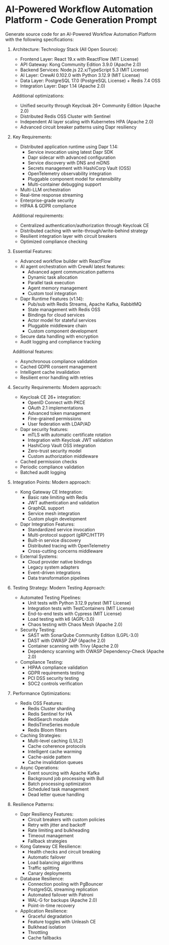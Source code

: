 # AI-Powered Workflow Automation Platform - Code Generation Prompt

Generate source code for an AI-Powered Workflow Automation Platform with the following specifications:

1. Architecture:
   Technology Stack (All Open Source):
   - Frontend Layer: React 19.x with ReactFlow (MIT License)
   - API Gateway: Kong Community Edition 3.9.0 (Apache 2.0)
   - Backend Services: Node.js 22.x/TypeScript 5.3 (MIT License)
   - AI Layer: CrewAI 0.102.0 with Python 3.12.9 (MIT License)
   - Data Layer: PostgreSQL 17.0 (PostgreSQL License) + Redis 7.4 OSS
   - Integration Layer: Dapr 1.14 (Apache 2.0)

   Additional optimizations:
   - Unified security through Keycloak 26+ Community Edition (Apache 2.0)
   - Distributed Redis OSS Cluster with Sentinel
   - Independent AI layer scaling with Kubernetes HPA (Apache 2.0)
   - Advanced circuit breaker patterns using Dapr resiliency

2. Key Requirements:
   - Distributed application runtime using Dapr 1.14:
     * Service invocation using latest Dapr SDK
     * Dapr sidecar with advanced configuration
     * Service discovery with DNS and mDNS
     * Secrets management with HashiCorp Vault (OSS)
     * OpenTelemetry observability integration
     * Pluggable component model for extensibility
     * Multi-container debugging support
   - Multi-LLM orchestration
   - Real-time response streaming
   - Enterprise-grade security
   - HIPAA & GDPR compliance
   
   Additional requirements:
   - Centralized authentication/authorization through Keycloak CE
   - Distributed caching with write-through/write-behind strategy
   - Resilient integration layer with circuit breakers
   - Optimized compliance checking

3. Essential Features:
   - Advanced workflow builder with ReactFlow
   - AI agent orchestration with CrewAI latest features:
     * Advanced agent communication patterns
     * Dynamic task allocation
     * Parallel task execution
     * Agent memory management
     * Custom tool integration
   - Dapr Runtime Features (v1.14):
     * Pub/sub with Redis Streams, Apache Kafka, RabbitMQ
     * State management with Redis OSS
     * Bindings for cloud services
     * Actor model for stateful services
     * Pluggable middleware chain
     * Custom component development
   - Secure data handling with encryption
   - Audit logging and compliance tracking
   
   Additional features:
   - Asynchronous compliance validation
   - Cached GDPR consent management
   - Intelligent cache invalidation
   - Resilient error handling with retries

4. Security Requirements:
   Modern approach:
   - Keycloak CE 26+ integration:
     * OpenID Connect with PKCE
     * OAuth 2.1 implementations
     * Advanced token management
     * Fine-grained permissions
     * User federation with LDAP/AD
   - Dapr security features:
     * mTLS with automatic certificate rotation
     * Integration with Keycloak JWT validation
     * HashiCorp Vault OSS integration
     * Zero-trust security model
     * Custom authorization middleware
   - Cached permission checks
   - Periodic compliance validation
   - Batched audit logging

5. Integration Points:
   Modern approach:
   - Kong Gateway CE Integration:
     * Basic rate limiting with Redis
     * JWT authentication and validation
     * GraphQL support
     * Service mesh integration
     * Custom plugin development
   - Dapr Integration Features:
     * Standardized service invocation
     * Multi-protocol support (gRPC/HTTP)
     * Built-in service discovery
     * Distributed tracing with OpenTelemetry
     * Cross-cutting concerns middleware
   - External Systems:
     * Cloud provider native bindings
     * Legacy system adapters
     * Event-driven integrations
     * Data transformation pipelines

6. Testing Strategy:
   Modern Testing Approach:
   - Automated Testing Pipelines:
     * Unit tests with Python 3.12.9 pytest (MIT License)
     * Integration tests with TestContainers (MIT License)
     * End-to-end tests with Cypress (MIT License)
     * Load testing with k6 (AGPL-3.0)
     * Chaos testing with Chaos Mesh (Apache 2.0)
   - Security Testing:
     * SAST with SonarQube Community Edition (LGPL-3.0)
     * DAST with OWASP ZAP (Apache 2.0)
     * Container scanning with Trivy (Apache 2.0)
     * Dependency scanning with OWASP Dependency-Check (Apache 2.0)
   - Compliance Testing:
     * HIPAA compliance validation
     * GDPR requirements testing
     * PCI DSS security testing
     * SOC2 controls verification

7. Performance Optimizations:
   - Redis OSS Features:
     * Redis Cluster sharding
     * Redis Sentinel for HA
     * RediSearch module
     * RedisTimeSeries module
     * Redis Bloom filters
   - Caching Strategies:
     * Multi-level caching (L1/L2)
     * Cache coherence protocols
     * Intelligent cache warming
     * Cache-aside pattern
     * Cache invalidation queues
   - Async Operations:
     * Event sourcing with Apache Kafka
     * Background job processing with Bull
     * Batch processing optimization
     * Scheduled task management
     * Dead letter queue handling

8. Resilience Patterns:
   - Dapr Resiliency Features:
     * Circuit breakers with custom policies
     * Retry with jitter and backoff
     * Rate limiting and bulkheading
     * Timeout management
     * Fallback strategies
   - Kong Gateway CE Resilience:
     * Health checks and circuit breaking
     * Automatic failover
     * Load balancing algorithms
     * Traffic splitting
     * Canary deployments
   - Database Resilience:
     * Connection pooling with PgBouncer
     * PostgreSQL streaming replication
     * Automated failover with Patroni
     * WAL-G for backups (Apache 2.0)
     * Point-in-time recovery
   - Application Resilience:
     * Graceful degradation
     * Feature toggles with Unleash CE
     * Bulkhead isolation
     * Throttling
     * Cache fallbacks
